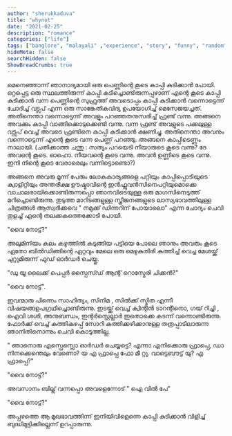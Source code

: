 ```yaml
---
author: "sherukkaduva"
title: "whynot"
date: "2021-02-25"
description: "romance"
categories: ["life"]
tags: ["banglore", "malayali" ,"experience", "story", "funny", "random"]
hideMeta: false
searchHidden: false
ShowBreadCrumbs: true
---
```

  
മെനെഞ്ഞാന്ന് ഞാനാദ്യമായി ഒരു പെണ്ണിന്റെ കൂടെ കാപ്പി കുടിക്കാൻ പോയി. ഒറ്റപ്പെട്ട ഒരു സ്ഥലത്തിരുന്ന് കാപ്പി കുടിച്ചൊണ്ടിരുന്നപ്പഴാണ്‌ എന്റെ കൂടെ കാപ്പി കുടിക്കാൻ വന്ന പെണ്ണിന്റെ സുഹ്രുത്ത്‌ അവടൊപ്പം കാപ്പി കുടിക്കാൻ വന്നൊട്ടെന്ന് ചോദിച്ച്‌ വട്സപ്‌ എന്ന ഒരു സാങ്കേതികവിദ്യ ഉപയോഗിച്ച്‌ മെസേജയച്ചത്‌. അതിനെന്താ വന്നൊട്ടെന്ന് അവളും പറഞ്ഞതനുസരിച്ച്‌ ഫ്രണ്ട്‌ വന്നു. അങ്ങനെ അവക്കും കാപ്പി വാങ്ങിക്കൊടുക്കെണ്ടി വന്നു. വന്ന ഫ്രണ്ട്‌ അവളുടെ പക്കലുള്ള വട്സപ്‌ വെച്ച്‌ അവടെ ഫ്രണ്ടിനെ കാപ്പി കുടിക്കാൻ ക്ഷണിച്ചു. അതിനെന്താ അവനും വന്നൊട്ടെന്ന് എന്റെ കൂടെ വന്ന പെണ്ണ്‌ പറഞ്ഞു. അങ്ങനെ കാപ്പിടെണ്ണം നാലായി. (ചതിക്കാത്ത ചന്തു : സത്യം പറയെടി നീയാരുടെ കൂടെ വന്നു? ദേ അവന്റെ കൂടെ. ഓഹൊ. നീയവന്റെ കൂടെ വന്നു. അവൻ ഉണ്ണിടെ കൂടെ വന്നു. ഇനി നിന്റെ കൂടെ വേരാരെലും വന്നിട്ടൊണ്ടൊ?)

അങ്ങനെ അവരു മൂന്ന് പേരും ലോകകാര്യങ്ങളെ പറ്റിയും കാപ്പിപ്പൊടിയുടെ ക്വാളിറ്റിയും അന്തരീക്ഷ ഊഷ്മാവിന്റെ ഇൻഫ്ലുവൻസിനെപറ്റിയുമൊക്കെ വാചാലരായിക്കൊണ്ടിരുന്നപ്പൊ ഞാനവിടെയുള്ള ഒരു മാഗസിനെടുത്ത്‌ മറിച്ചൊണ്ടിരുന്നു. തുടുത്ത മാറിടങ്ങളുള്ള സ്ത്രീജനങ്ങളുടെ ലാസ്യഭാവത്തിലുള്ള ചിത്രങ്ങൾ ആസ്വദിക്കവെ " നമുക്ക്‌ ഡിന്നറിന്‌ പോയാലൊ" എന്ന ചോദ്യം ചെവി തുളച്ച്‌ എന്റെ തലക്കകത്തെക്കോടി പോയി.

"വൈ നോട്ട്‌?"

അലുമിനിയം കലം കഴുത്തിൽ കുടുങ്ങിയ പട്ടിയെ പോലെ ഞാനും അവരും കൂടെ ഏതോ ബിൽഡിങ്ങിന്റെ ഏറ്റവും മേലെ ഒരു മെഴുകുതിരി കത്തിച്ച്‌ വെച്ച മേശയ്ക്ക്‌ ചുറ്റുമിരുന്ന് ഫുഡ്‌ ഓർഡർ ചെയ്തു.

"ഡു യൂ ലൈക്ക്‌ പെപ്പർ സ്പൈസ്ഡ്‌ ആന്റ്‌ റൊസ്മേരി ചിക്കൻ?"

"വൈ നോട്ട്‌".

ഇവന്മാരു പിന്നെം സാഹിത്യം, സിനിമ , സിൽക്ക്‌ സ്മിത എന്നീ വിഷയങ്ങളപഗ്രഥിച്ചൊണ്ടിരുന്നു. ഇടയ്ക്ക്‌ വെച്ച്‌ ക്വിന്റിൻ ടാറന്റിനൊ, ഗയ്‌ റിച്ചി , ഐവി ശശി, അനുബന്ധം, ഇന്റർസ്റ്റെല്ലാർ ഇതൊക്കെ കടന്ന് വന്നൊണ്ടിരുന്നു. ഫോർക്ക്‌ വെച്ച്‌ കുത്തികഴപ്പ്‌ സോറി കുത്തിക്കഴിക്കാനുള്ള തത്രപ്പാടിലാരുന്ന ഞാനിതിനൊന്നും ചെവി കൊടുത്തില്ല.

" ഞാനൊരു എസ്പ്രെസ്സൊ ഓർഡർ ചെയ്യട്ടെ? എന്നാ എനിക്കൊരു ഫ്രാപ്പെ, ഡാ നിനക്കെന്തെലും വേണൊ? യ എ ഫ്രാപ്പെ ഫോ മീ റ്റൂ. വാട്ടെബൗട്ട്‌ യു? എ ഫ്രാപ്പെ?"

"വൈ നോട്ട്‌?"

അവസാനം ബില്ല് വന്നപ്പൊ അവളെന്നോട്‌ " ഐ വിൽ പേ"

"വൈ നോട്ട്‌?"

അപ്പഴത്തെ ആ മുഖഭാവത്തിന്ന് ഇനിയിവിളെന്നെ കാപ്പി കുടിക്കാൻ വിളിച്ച്‌ ബുദ്ധിമുട്ടിക്കില്ലെന്ന് ഉറപ്പാരുന്നു.
